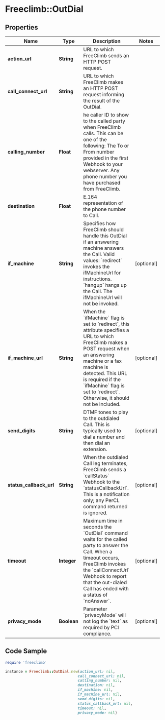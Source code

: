 # Freeclimb::OutDial

## Properties

Name | Type | Description | Notes
------------ | ------------- | ------------- | -------------
**action_url** | **String** | URL to which FreeClimb sends an HTTP POST request.  | 
**call_connect_url** | **String** | URL to which FreeClimb makes an HTTP POST request informing the result of the OutDial. | 
**calling_number** | **Float** | he caller ID to show to the called party when FreeClimb calls. This can be one of the following: The To or From number provided in the first Webhook to your webserver. Any phone number you have purchased from FreeClimb. | 
**destination** | **Float** | E.164 representation of the phone number to Call.  | 
**if_machine** | **String** | Specifies how FreeClimb should handle this OutDial if an answering machine answers the Call. Valid values: &#x60;redirect&#x60; invokes the ifMachineUrl for instructions. &#x60;hangup&#x60; hangs up the Call. The ifMachineUrl will not be invoked. | [optional] 
**if_machine_url** | **String** | When the &#x60;ifMachine&#x60; flag is set to &#x60;redirect&#x60;, this attribute specifies a URL to which FreeClimb makes a POST request when an answering machine or a fax machine is detected. This URL is required if the &#x60;ifMachine&#x60; flag is set to &#x60;redirect&#x60;. Otherwise, it should not be included. | [optional] 
**send_digits** | **String** | DTMF tones to play to the outdialed Call. This is typically used to dial a number and then dial an extension. | [optional] 
**status_callback_url** | **String** | When the outdialed Call leg terminates, FreeClimb sends a &#x60;callStatus&#x60; Webhook to the &#x60;statusCallbackUrl&#x60;. This is a notification only; any PerCL command returned is ignored. | [optional] 
**timeout** | **Integer** | Maximum time in seconds the &#x60;OutDial&#x60; command waits for the called party to answer the Call. When a timeout occurs, FreeClimb invokes the &#x60;callConnectUrl&#x60; Webhook to report that the out-dialed Call has ended with a status of &#x60;noAnswer&#x60;. | [optional] 
**privacy_mode** | **Boolean** | Parameter &#x60;privacyMode&#x60; will not log the &#x60;text&#x60; as required by PCI compliance. | [optional] 

## Code Sample

```ruby
require 'freeclimb'

instance = Freeclimb::OutDial.new(action_url: nil,
                                 call_connect_url: nil,
                                 calling_number: nil,
                                 destination: nil,
                                 if_machine: nil,
                                 if_machine_url: nil,
                                 send_digits: nil,
                                 status_callback_url: nil,
                                 timeout: nil,
                                 privacy_mode: nil)
```


